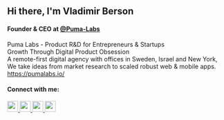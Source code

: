 ## Hi there, I'm Vladimir Berson
#### Founder & CEO at <a href="https://github.com/Puma-Labs">@Puma-Labs</a>

Puma Labs - Product R&D for Entrepreneurs & Startups <br>
Growth Through Digital Product Obsession <br>
A remote-first digital agency with offices in Sweden, Israel and New York, <br> 
We take ideas from market research to scaled robust web & mobile apps. <br> 
https://pumalabs.io/

#### Connect with me:

<a href="https://github.com/bersonvladimir">
<img src="https://cdn4.iconfinder.com/data/icons/iconsimple-logotypes/512/github-512.png" style="width:25px;height:25px;">
  
<a href="https://www.linkedin.com/in/berson-vladimir">
<img src="https://www.picng.com/upload/linkedin/png_linkedin_64396.png" style="width:25px;height:25px;">
  
<a href="https://twitter.com/bersonvladimir">
<img src="https://www.pngkey.com/png/full/2-27646_twitter-logo-png-transparent-background-logo-twitter-png.png" 
style="width:25px;height:25px;">  
  
<a href="https://www.facebook.com/berson.vladimir">
<img src="https://upload.wikimedia.org/wikipedia/commons/thumb/0/05/Facebook_Logo_%282019%29.png/1024px-Facebook_Logo_%282019%29.png" 
style="width:25px;height:25px;">

<!--
**bersonvladimir/bersonvladimir** is a ✨ _special_ ✨ repository because its `README.md` (this file) appears on your GitHub profile.

Here are some ideas to get you started:

- 🔭 I’m currently working on ...
- 🌱 I’m currently learning ...
- 👯 I’m looking to collaborate on ...
- 🤔 I’m looking for help with ...
- 💬 Ask me about ...
- 📫 How to reach me: ...
- 😄 Pronouns: ...
- ⚡ Fun fact: ...
-->
